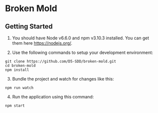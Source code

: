 # Broken Mold

## Getting Started

1. You should have Node v6.6.0 and npm v3.10.3 installed. You can get them here 
https://nodejs.org/.

2. Use the following commands to setup your development environment:
```
git clone https://github.com/D5-SDD/broken-mold.git
cd broken-mold
npm install
```

3. Bundle the project and watch for changes like this:
```
npm run watch
```

4. Run the application using this command:
```
npm start
```
